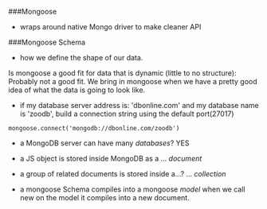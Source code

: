 ###Mongoose
* wraps around native Mongo driver to make cleaner API

###Mongoose Schema
* how we define the shape of our data.

Is mongoose a good fit for data that is dynamic (little to no structure): Probably not a good fit. We bring in mongoose when we have a pretty good idea of what the data is going to look like. 

* if my database server address is:  'dbonline.com' and my database name is 'zoodb', build a connection string using the default port(27017)

```mongoose.connect('mongodb://dbonline.com/zoodb')```

* a MongoDB server can have many _databases_? 
 YES

* a JS object is stored inside MongoDB as a 
... _document_
* a group of related documents is stored inside a...?
... _collection_

* a mongoose Schema compiles into a mongoose _model_
    when we call new on the model it compiles into a new document.